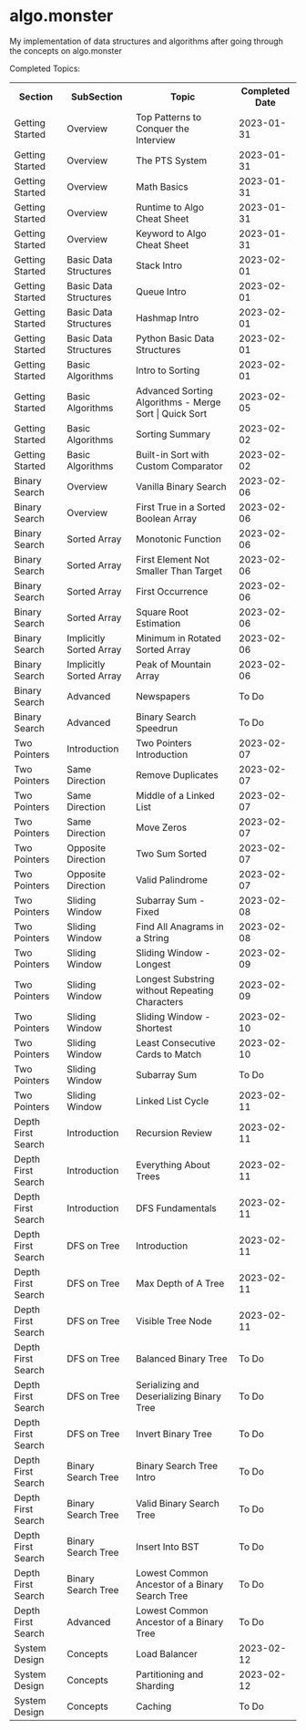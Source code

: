 # algo.monster

My implementation of data structures and algorithms after going through the concepts on algo.monster 

Completed Topics:

<table>

  <tr>
    <th>Section</th>
    <th>SubSection</th>
    <th>Topic</th>
    <th>Completed Date</th>
  </tr>

  <tr>
    <td>Getting Started</td>
    <td>Overview</td>
    <td>Top Patterns to Conquer the Interview</td>
    <td>2023-01-31</td>
  </tr>

  <tr>
    <td>Getting Started</td>
    <td>Overview</td>
    <td>The PTS System</td>
    <td>2023-01-31</td>
  </tr>

  <tr>
    <td>Getting Started</td>
    <td>Overview</td>
    <td>Math Basics</td>
    <td>2023-01-31</td>
  </tr>

  <tr>
    <td>Getting Started</td>
    <td>Overview</td>
    <td>Runtime to Algo Cheat Sheet</td>
    <td>2023-01-31</td>
  </tr>

  <tr>
    <td>Getting Started</td>
    <td>Overview</td>
    <td>Keyword to Algo Cheat Sheet</td>
    <td>2023-01-31</td>
  </tr>

  <tr>
    <td>Getting Started</td>
    <td>Basic Data Structures</td>
    <td>Stack Intro</td>
    <td>2023-02-01</td>
  </tr>

  <tr>
    <td>Getting Started</td>
    <td>Basic Data Structures</td>
    <td>Queue Intro</td>
    <td>2023-02-01</td>
  </tr>

  <tr>
    <td>Getting Started</td>
    <td>Basic Data Structures</td>
    <td>Hashmap Intro</td>
    <td>2023-02-01</td>
  </tr>

  <tr>
    <td>Getting Started</td>
    <td>Basic Data Structures</td>
    <td>Python Basic Data Structures</td>
    <td>2023-02-01</td>
  </tr>

  <tr>
    <td>Getting Started</td>
    <td>Basic Algorithms</td>
    <td>Intro to Sorting</td>
    <td>2023-02-01</td>
  </tr>

  <tr>
    <td>Getting Started</td>
    <td>Basic Algorithms</td>
    <td>Advanced Sorting Algorithms - Merge Sort | Quick Sort</td>
    <td>2023-02-05</td>
  </tr>

  <tr>
    <td>Getting Started</td>
    <td>Basic Algorithms</td>
    <td>Sorting Summary</td>
    <td>2023-02-02</td>
  </tr>

  <tr>
    <td>Getting Started</td>
    <td>Basic Algorithms</td>
    <td>Built-in Sort with Custom Comparator</td>
    <td>2023-02-02</td>
  </tr>

  <tr>
    <td>Binary Search</td>
    <td>Overview</td>
    <td>Vanilla Binary Search</td>
    <td>2023-02-06</td>
  </tr>

  <tr>
    <td>Binary Search</td>
    <td>Overview</td>
    <td>First True in a Sorted Boolean Array</td>
    <td>2023-02-06</td>
  </tr>

  <tr>
    <td>Binary Search</td>
    <td>Sorted Array</td>
    <td>Monotonic Function</td>
    <td>2023-02-06</td>
  </tr>

  <tr>
    <td>Binary Search</td>
    <td>Sorted Array</td>
    <td>First Element Not Smaller Than Target</td>
    <td>2023-02-06</td>
  </tr>

  <tr>
    <td>Binary Search</td>
    <td>Sorted Array</td>
    <td>First Occurrence</td>
    <td>2023-02-06</td>
  </tr>

  <tr>
    <td>Binary Search</td>
    <td>Sorted Array</td>
    <td>Square Root Estimation</td>
    <td>2023-02-06</td>
  </tr>

  <tr>
    <td>Binary Search</td>
    <td>Implicitly Sorted Array</td>
    <td>Minimum in Rotated Sorted Array</td>
    <td>2023-02-06</td>
  </tr>

  <tr>
    <td>Binary Search</td>
    <td>Implicitly Sorted Array</td>
    <td>Peak of Mountain Array</td>
    <td>2023-02-06</td>
  </tr>

  <tr>
    <td>Binary Search</td>
    <td>Advanced</td>
    <td>Newspapers</td>
    <td>To Do</td>
  </tr>

  <tr>
    <td>Binary Search</td>
    <td>Advanced</td>
    <td>Binary Search Speedrun</td>
    <td>To Do</td>
  </tr>

  <tr>
    <td>Two Pointers</td>
    <td>Introduction</td>
    <td>Two Pointers Introduction</td>
    <td>2023-02-07</td>
  </tr>

  <tr>
    <td>Two Pointers</td>
    <td>Same Direction</td>
    <td>Remove Duplicates</td>
    <td>2023-02-07</td>
  </tr>

  <tr>
    <td>Two Pointers</td>
    <td>Same Direction</td>
    <td>Middle of a Linked List</td>
    <td>2023-02-07</td>
  </tr>

  <tr>
    <td>Two Pointers</td>
    <td>Same Direction</td>
    <td>Move Zeros</td>
    <td>2023-02-07</td>
  </tr>

  <tr>
    <td>Two Pointers</td>
    <td>Opposite Direction</td>
    <td>Two Sum Sorted</td>
    <td>2023-02-07</td>
  </tr>

  <tr>
    <td>Two Pointers</td>
    <td>Opposite Direction</td>
    <td>Valid Palindrome</td>
    <td>2023-02-07</td>
  </tr>

  <tr>
    <td>Two Pointers</td>
    <td>Sliding Window</td>
    <td>Subarray Sum - Fixed</td>
    <td>2023-02-08</td>
  </tr>

  <tr>
    <td>Two Pointers</td>
    <td>Sliding Window</td>
    <td>Find All Anagrams in a String</td>
    <td>2023-02-08</td>
  </tr>

  <tr>
    <td>Two Pointers</td>
    <td>Sliding Window</td>
    <td>Sliding Window - Longest</td>
    <td>2023-02-09</td>
  </tr>

  <tr>
    <td>Two Pointers</td>
    <td>Sliding Window</td>
    <td>Longest Substring without Repeating Characters</td>
    <td>2023-02-09</td>
  </tr>

  <tr>
    <td>Two Pointers</td>
    <td>Sliding Window</td>
    <td>Sliding Window - Shortest</td>
    <td>2023-02-10</td>
  </tr>

  <tr>
    <td>Two Pointers</td>
    <td>Sliding Window</td>
    <td>Least Consecutive Cards to Match</td>
    <td>2023-02-10</td>
  </tr>

  <tr>
    <td>Two Pointers</td>
    <td>Sliding Window</td>
    <td>Subarray Sum</td>
    <td>To Do</td>
  </tr>

  <tr>
    <td>Two Pointers</td>
    <td>Sliding Window</td>
    <td>Linked List Cycle</td>
    <td>2023-02-11</td>
  </tr>

  <tr>
    <td>Depth First Search</td>
    <td>Introduction</td>
    <td>Recursion Review</td>
    <td>2023-02-11</td>
  </tr>

  <tr>
    <td>Depth First Search</td>
    <td>Introduction</td>
    <td>Everything About Trees</td>
    <td>2023-02-11</td>
  </tr>

  <tr>
    <td>Depth First Search</td>
    <td>Introduction</td>
    <td>DFS Fundamentals</td>
    <td>2023-02-11</td>
  </tr>
  
  <tr>
    <td>Depth First Search</td>
    <td>DFS on Tree</td>
    <td>Introduction</td>
    <td>2023-02-11</td>
  </tr>

  <tr>
    <td>Depth First Search</td>
    <td>DFS on Tree</td>
    <td>Max Depth of A Tree</td>
    <td>2023-02-11</td>
  </tr>

  <tr>
    <td>Depth First Search</td>
    <td>DFS on Tree</td>
    <td>Visible Tree Node</td>
    <td>2023-02-11</td>
  </tr>

  <tr>
    <td>Depth First Search</td>
    <td>DFS on Tree</td>
    <td>Balanced Binary Tree</td>
    <td>To Do</td>
  </tr>

  <tr>
    <td>Depth First Search</td>
    <td>DFS on Tree</td>
    <td>Serializing and Deserializing Binary Tree</td>
    <td>To Do</td>
  </tr>

  <tr>
    <td>Depth First Search</td>
    <td>DFS on Tree</td>
    <td>Invert Binary Tree</td>
    <td>To Do</td>
  </tr>

  <tr>
    <td>Depth First Search</td>
    <td>Binary Search Tree</td>
    <td>Binary Search Tree Intro</td>
    <td>To Do</td>
  </tr>

  <tr>
    <td>Depth First Search</td>
    <td>Binary Search Tree</td>
    <td>Valid Binary Search Tree</td>
    <td>To Do</td>
  </tr>

  <tr>
    <td>Depth First Search</td>
    <td>Binary Search Tree</td>
    <td>Insert Into BST</td>
    <td>To Do</td>
  </tr>

  <tr>
    <td>Depth First Search</td>
    <td>Binary Search Tree</td>
    <td>Lowest Common Ancestor of a Binary Search Tree</td>
    <td>To Do</td>
  </tr>

  <tr>
    <td>Depth First Search</td>
    <td>Advanced</td>
    <td>Lowest Common Ancestor of a Binary Tree</td>
    <td>To Do</td>
  </tr>

  <tr>
    <td>System Design</td>
    <td>Concepts</td>
    <td>Load Balancer</td>
    <td>2023-02-12</td>
  </tr>

  <tr>
    <td>System Design</td>
    <td>Concepts</td>
    <td>Partitioning and Sharding</td>
    <td>2023-02-12</td>
  </tr>

  <tr>
    <td>System Design</td>
    <td>Concepts</td>
    <td>Caching</td>
    <td>To Do</td>
  </tr>

</table>
